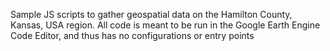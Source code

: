Sample JS scripts to gather geospatial data on the Hamilton County, Kansas, USA region.
All code is meant to be run in the Google Earth Engine Code Editor, and thus has no
configurations or entry points
